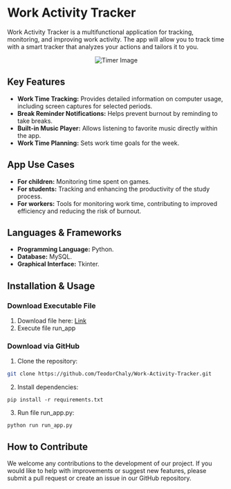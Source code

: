 # Work Activity Tracker

Work Activity Tracker is a multifunctional application for tracking, monitoring, and improving work activity. The app will allow you to track time with a smart tracker that analyzes your actions and tailors it to you.

<p align="center">
  <img src="https://github.com/TeodorChaly/Work-Activity-Tracker/assets/94479140/fe0fc882-dcf3-4a65-a6d6-776f425c2088" alt="Timer Image">
</p>

## Key Features

- **Work Time Tracking:** Provides detailed information on computer usage, including screen captures for selected periods.
- **Break Reminder Notifications:** Helps prevent burnout by reminding to take breaks.
- **Built-in Music Player:** Allows listening to favorite music directly within the app.
- **Work Time Planning:** Sets work time goals for the week.

## App Use Cases

- **For children:** Monitoring time spent on games.
- **For students:** Tracking and enhancing the productivity of the study process.
- **For workers:** Tools for monitoring work time, contributing to improved efficiency and reducing the risk of burnout.

## Languages & Frameworks

- **Programming Language:** Python.
- **Database:** MySQL.
- **Graphical Interface:** Tkinter.

## Installation & Usage


### Download Executable File

1. Download file here: [Link](https://t.me/code_teo/2)
2. Execute file run_app
   

### Download via GitHub

1. Clone the repository:
```bash
git clone https://github.com/TeodorChaly/Work-Activity-Tracker.git
```
2. Install dependencies:
```
pip install -r requirements.txt
```
3. Run file run_app.py:
```
python run run_app.py
```

## How to Contribute
We welcome any contributions to the development of our project. If you would like to help with improvements or suggest new features, please submit a pull request or create an issue in our GitHub repository.

